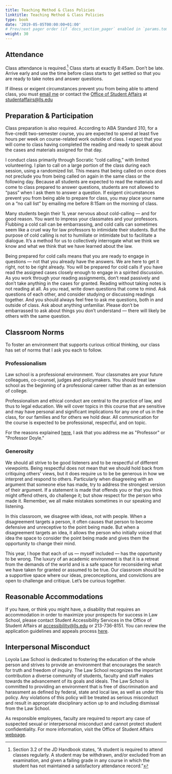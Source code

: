 ```yaml
---
title: Teaching Method & Class Policies
linktitle: Teaching Method & Class Policies
type: book
date: '2019-05-05T00:00:00+01:00'
# Prev/next pager order (if `docs_section_pager` enabled in `params.toml`)
weight: 30
---
```


## Attendance
Class attendance is required.[^1] Class starts at exactly 8:45am. Don’t be late. Arrive early and use the time before class starts to get settled so that you are ready to take notes and answer questions. 

[^1]:Section 3.2 of the JD Handbook states, “A student is required to attend classes regularly. A student may be withdrawn, and/or excluded from an examination, and given a failing grade in any course in which the student has not maintained a satisfactory attendance record.” 

If illness or exigent circumstances prevent you from being able to attend class, you must [email me](mailto:Colin.Doyle@lls.edu?subject=Absent%20from%20Class) or contact the [Office of Student Affairs](https://studentaffairs.lls.edu/) at [studentaffairs@lls.edu](mailto:studentaffairs@lls.edu)

## Preparation & Participation
Class preparation is also required. According to ABA Standard 310, for a five-credit two-semester course, you are expected to spend at least five hours per week on course-related work outside of class. I expect that you will come to class having completed the reading and ready to speak about the cases and materials assigned for that day. 

I conduct class primarily through Socratic “cold calling,” with limited volunteering. I plan to call on a large portion of the class during each session, using a randomized list. This means that being called on once does not preclude you from being called on again in the same class or the following day. Because all students are expected to read the materials and come to class prepared to answer questions, students are not allowed to “pass” when I ask them to answer a question. If exigent circumstances prevent you from being able to prepare for class, you may place your name on a “no call list” by emailing me before 8:15am on the morning of class. 

Many students begin their 1L year nervous about cold-calling — and for good reason. You want to impress your classmates and your professors. Flubbing a cold call can be embarrassing, and cold calls can sometimes seem like a cruel way for law professors to intimidate their students. But the purpose of cold calling is not to humiliate or intimidate but to facilitate a dialogue. It’s a method for us to collectively interrogate what we think we know and what we think that we have learned about the law. 

Being prepared for cold calls means that you are ready to engage in questions — not that you already have the answers. We are here to get it right, not to be right already. You will be prepared for cold calls if you have read the assigned cases closely enough to engage in a spirited discussion. As you work through your reading assignments, don’t read passively and don’t take anything in the cases for granted. Reading without taking notes is not reading at all. As you read, write down questions that come to mind. Ask questions of each other, and consider studying or discussing readings together. And you should always feel free to ask me questions, both in and outside of class. Ask about anything unfamiliar. Please don’t be embarrassed to ask about things you don’t understand — there will likely be others with the same question.

## Classroom Norms
To foster an environment that supports curious critical thinking, our class has set of norms that I ask you each to follow.

### Professionalism
Law school is a professional environment. Your classmates are your future colleagues, co-counsel, judges and policymakers. You should treat law school as the beginning of a professional career rather than as an extension of college.

Professionalism and ethical conduct are central to the practice of law, and thus to legal education. We will cover topics in this course that are sensitive and may have personal and significant implications for any one of us in the class, for our families and for others we hold dear. All communication for the course is expected to be professional, respectful, and on topic.

For the reasons explained [here](https://mattrking.com/courses/introduction/), I ask that you address me as "Professor" or "Professor Doyle."

### Generosity
We should all strive to be good listeners and to be respectful of different viewpoints. Being respectful does not mean that we should hold back from critiquing others' views, but it does require us to be be generous in how we interpret and respond to others. Particularly when disagreeing with an argument that someone else has made, try to address the strongest version of their argument. If a statement is made that offends you or that you think might offend others, do challenge it; but show respect for the person who made it. Remember, we all make mistakes sometimes in our speaking and listening.

In this classroom, we disagree with ideas, not with people. When a disagreement targets a person, it often causes that person to become defensive and unreceptive to the point being made. But when a disagreement targets an idea, it allows the person who initially voiced that idea the space to consider the point being made and gives them the opportunity to change their mind.

This year, I hope that each of us — myself included — has the opportunity to be wrong. The luxury of an academic environment is that it is a retreat from the demands of the world and is a safe space for reconsidering what we have taken for granted or assumed to be true. Our classroom should be a supportive space where our ideas, preconceptions, and convictions are open to challenge and critique. Let’s be curious together.

<!-- ### No personal narratives
We will often discuss hard and challenging topics in this class, as tort law, by its very nature, grapples with societal and interpersonal conflict and harm in some of its most troubling manifestations. It is possible that you or your classmates, or people close to you, have had experiences that directly relate to topics we will discuss in class. Your life experiences will, of course, inform your perspectives on the topics we discuss. Your comments in class, however, should not directly recount those experiences. This policy is designed to foster full and open communication, which is often difficult to maintain if discussion shifts from the merits of the laws, policies and problems we will discuss to the merits of individual classmates’ personal reactions to events in their own lives — reactions that are often hard to debate or contest. For similar reasons, try not to generalize about groups — even groups with which you identify. And do not ask others to speak as a representative of a group.

By way of example, it would contravene this policy to frame a class comment by saying, “I have a friend who was falsely accused of battery, and so I don’t think the court gave enough weight to . . . .” Or to say, “Speaking as a father who has two rambunctious children I can't always control, I don’t think that parents should always be held liable for their children’s negligence . . . .” It is, however, perfectly permissible — indeed, expected — that you will express the substance of your views, stripped of the personal narrative. Acceptable versions of those comments could be, “Some people are falsely accused of tortious conduct, and I think that the court should have taken it into account when . . . .” or “It seems unfair to hold parents liable for everything their child does given that parents can't always be in control of what their children do. . .”). -->

## Reasonable Accommodations
If you have, or think you might have, a disability that requires an accommodation in order to maximize your prospects for success in Law School, please contact Student Accessibility Services in the Office of Student Affairs at [accessibility@lls.edu](mailto:accessibility@lls.edu) or 213-736-8151. You can review the application guidelines and appeals process [here](https://my.lls.edu/studentaffairs/disabilityaccommodations).

## Interpersonal Misconduct
Loyola Law School is dedicated to fostering the education of the whole person and strives to provide an environment that encourages the search for truth and freedom of inquiry. The Law School recognizes the important contribution a diverse community of students, faculty and staff makes towards the advancement of its goals and ideals. The Law School is committed to providing an environment that is free of discrimination and harassment as defined by federal, state and local law, as well as under this policy. Any violations of this policy will be treated as serious misconduct and result in appropriate disciplinary action up to and including dismissal from the Law School.

As responsible employees, faculty are required to report any case of suspected sexual or interpersonal misconduct and cannot protect student confidentiality. For more information, visit the Office of Student Affairs [webpage](https://studentaffairs.lls.edu/).
